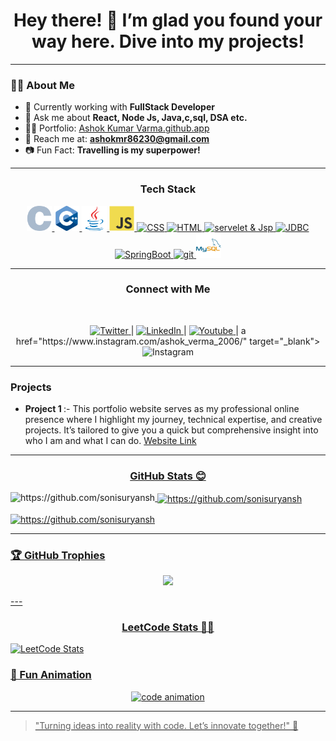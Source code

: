 <h1 align="center">Hey there! 👋 I’m glad you found your way here. Dive into my projects!</h1>

---

### 🧑‍💻 About Me
- 🔭 Currently working with **FullStack Developer**
- 💬 Ask me about **React, Node Js, Java,c,sql, DSA  etc.**
- 👨‍💻 Portfolio: [Ashok Kumar Varma.github.app](https://ashok-kumarverma.github.io/Personal-Portfolio-Application/)
- 📧 Reach me at: **ashokmr86230@gmail.com**
- 📷 Fun Fact: **Travelling  is my superpower!**

---

<h3 align="center">Tech Stack</h3>
<p align="center"> 
<a href="https://www.cprogramming.com/" target="_blank"> <img src="https://raw.githubusercontent.com/devicons/devicon/master/icons/c/c-original.svg" alt="c" width="40" height="40"/> </a> 
<a href="https://www.w3schools.com/cpp/" target="_blank"> <img src="https://raw.githubusercontent.com/devicons/devicon/master/icons/cplusplus/cplusplus-original.svg" alt="cplusplus" width="40" height="40"/> </a> 
<a href="https://www.java.com" target="_blank"> <img src="https://raw.githubusercontent.com/devicons/devicon/master/icons/java/java-original.svg" alt="java" width="40" height="40"/> </a> 
<a href="https://developer.mozilla.org/en-US/docs/Web/JavaScript" target="_blank"> <img src="https://raw.githubusercontent.com/devicons/devicon/master/icons/javascript/javascript-original.svg" alt="javascript" width="40" height="40"/> </a> 
<a href="https://www.w3schools.com/" target="_blank"> <img src="https://tse2.mm.bing.net/th/id/OIP.kBRSsYCOgP1tk7xrGHRinAHaHa?pid=Api&P=0&h=180" alt="CSS" width="40" height="40"/> </a> 
<a href="https://www.w3schools.com/" target="_blank"> <img src="https://tse2.mm.bing.net/th/id/OIP.MQOaU6tX8AtO_zP7e8-i6AHaHa?pid=Api&P=0&h=180" alt="HTML" width="40" height="40"/> </a> 
<a href="https://www.w3schools.com/" target="_blank"> <img src="https://tse3.mm.bing.net/th/id/OIP.cizrCwjg5Ja54IAXelTYkwAAAA?pid=Api&P=0&h=180" alt="servelet & Jsp" width="40" height="40"/> </a> 
<a href="https://www.w3schools.com/" target="_blank"> <img src="https://virtuallyfun.com/wp-content/uploads/2017/12/jdbc.png" alt="JDBC" width="40" height="40"/> </a> 
<a href="https://www.w3schools.com/" target="_blank"> <img src="https://tse1.mm.bing.net/th/id/OIP.h2s6UPlKpYe09HtS-d7BhwAAAA?pid=Api&P=0&h=180" alt="SpringBoot" width="40" height="40"/> </a> 
<a href="https://git-scm.com/" target="_blank"> <img src="https://www.vectorlogo.zone/logos/git-scm/git-scm-icon.svg" alt="git" width="40" height="40"/> </a> 
<a href="https://www.mysql.com/" target="_blank"> <img src="https://raw.githubusercontent.com/devicons/devicon/master/icons/mysql/mysql-original-wordmark.svg" alt="mysql" width="40" height="40"/> </a>  

</p>

---

<h3 align="center">Connect with Me</h3>
<br>
<p align="center">
  <a href="https://x.com/AshokMr44847181" target="_blank">
    <img src="https://img.icons8.com/color/48/000000/twitter-squared.png" alt="Twitter" width="40" height="40"/>
  </a> | 
  <a href="linkedin.com/in/ashok-kumar-verma-481660282" target="_blank">
    <img src="https://img.icons8.com/color/48/000000/linkedin.png" alt="LinkedIn" width="40" height="40"/>
  </a> | 
  <a href="https://www.youtube.com/@Legend_Coders" target="_blank">
    <img src="https://tse3.mm.bing.net/th/id/OIP.RI2TEiPyoY-pnAZKckCQAwHaHb?pid=Api&P=0&h=180" alt="Youtube" width="40" height="40"/>
  </a>|
  a href="https://www.instagram.com/ashok_verma_2006/" target="_blank">
    <img src="https://tse2.mm.bing.net/th/id/OIP.CVm99iUD3ejtcWYtLvMisQHaHa?pid=Api&P=0&h=180" alt="Instagram" width="40" height="40"/>
  </a>
</p>

---

<h3 align="left">Projects</h3>
<ul>
  <li><strong> Project 1 </strong>:- This portfolio website serves as my professional online presence where I highlight my journey, technical expertise, and creative projects. It’s tailored to give you a quick but comprehensive insight into who I am and what I can do.
<a href="https://ashok-kumarverma.github.io/Personal-Portfolio-Application/" target="_blank">Website Link</li>
</ul>

---

<h3 align="center">GitHub Stats 😊</h3>
<p><img align="left" src="https://github-readme-stats.vercel.app/api/top-langs?username=sonisuryansh&show_icons=true&locale=en&layout=compact" alt="https://github.com/sonisuryansh" /></p>
<p>&nbsp;<img align="center" src="https://github-readme-stats.vercel.app/api?username=sonisuryansh&show_icons=true&locale=en" alt="https://github.com/sonisuryansh" /></p>
<p><img align="center" src="https://github-readme-streak-stats.herokuapp.com/?user=sonisuryansh&" alt="https://github.com/sonisuryansh" /></p>

---

### 🏆 GitHub Trophies

<p align="center">
  <img src="https://github-profile-trophy.vercel.app/?username=venkateeshh&theme=algolia&margin-w=10&no-frame=true"/>
</p>
---

<h3 align="center">LeetCode Stats 🤷‍♂️</h3>
<p align="left">
  <img src="https://leetcard.jacoblin.cool/sonisuryansh?theme=dark&font=baloo&ext=contest" alt="LeetCode Stats" />
</p>

### 🎥 Fun Animation

<p align="center">
  <img src="https://media.giphy.com/media/qgQUggAC3Pfv687qPC/giphy.gif" width="400" alt="code animation" />
</p>

---

> "Turning ideas into reality with code. Let’s innovate together!" 🚀
